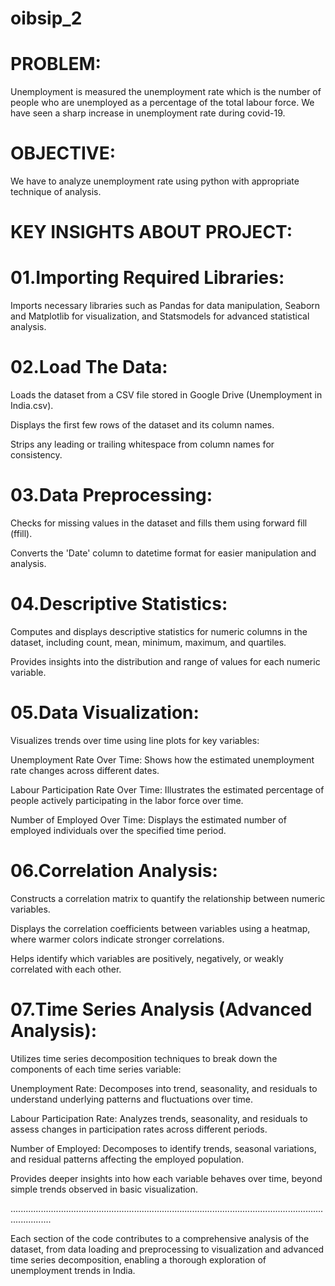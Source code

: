 # oibsip_2

# PROBLEM:

Unemployment is measured the unemployment rate which is the number of people who are unemployed as a percentage of the total labour force. We have seen a sharp increase in unemployment rate during covid-19.

# OBJECTIVE:

We have to analyze unemployment rate using python with appropriate technique of analysis.

# KEY INSIGHTS ABOUT PROJECT:

# 01.Importing Required Libraries:

Imports necessary libraries such as Pandas for data manipulation, Seaborn and Matplotlib for visualization, and Statsmodels for advanced statistical analysis.


# 02.Load The Data:

Loads the dataset from a CSV file stored in Google Drive (Unemployment in India.csv).

Displays the first few rows of the dataset and its column names.

Strips any leading or trailing whitespace from column names for consistency.


# 03.Data Preprocessing:

Checks for missing values in the dataset and fills them using forward fill (ffill).

Converts the 'Date' column to datetime format for easier manipulation and analysis.


# 04.Descriptive Statistics:

Computes and displays descriptive statistics for numeric columns in the dataset, including count, mean, minimum, maximum, and quartiles.

Provides insights into the distribution and range of values for each numeric variable.


# 05.Data Visualization:

Visualizes trends over time using line plots for key variables:

Unemployment Rate Over Time: Shows how the estimated unemployment rate changes across different dates.

Labour Participation Rate Over Time: Illustrates the estimated percentage of people actively participating in the labor force over time.

Number of Employed Over Time: Displays the estimated number of employed individuals over the specified time period.


# 06.Correlation Analysis:

Constructs a correlation matrix to quantify the relationship between numeric variables.

Displays the correlation coefficients between variables using a heatmap, where warmer colors indicate stronger correlations.

Helps identify which variables are positively, negatively, or weakly correlated with each other.


# 07.Time Series Analysis (Advanced Analysis):

Utilizes time series decomposition techniques to break down the components of each time series variable:

Unemployment Rate: Decomposes into trend, seasonality, and residuals to understand underlying patterns and fluctuations over time.

Labour Participation Rate: Analyzes trends, seasonality, and residuals to assess changes in participation rates across different periods.

Number of Employed: Decomposes to identify trends, seasonal variations, and residual patterns affecting the employed population.

Provides deeper insights into how each variable behaves over time, beyond simple trends observed in basic visualization.

............................................................................................................................................

Each section of the code contributes to a comprehensive analysis of the dataset, from data loading and preprocessing to visualization and advanced time series decomposition, enabling a thorough exploration of unemployment trends in India.
